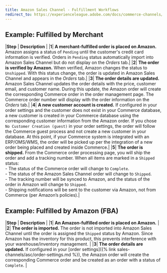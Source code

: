 ```yaml
---
title: Amazon Sales Channel - Fulfillment Workflows
redirect_to: https://experienceleague.adobe.com/docs/commerce-channels/amazon/admin-orders/fulfillment-workflows.html
---
```


## Example: Fulfilled by Merchant

|**Step** | **Description** |
|**1**| **A merchant-fulfilled order is placed on Amazon.** Amazon assigns a status of `Pending` until the customer's credit card information is verified. Orders in `Pending` status automatically import into Amazon Sales Channel but do not display on the _Orders_ tab.|
|**2**| **The order is verified by Amazon.** When verified, Amazon changes the status to `Unshipped`. With this status change, the order is updated in Amazon Sales Channel and appears in the _Orders_ tab.|
|**3**| **The order details are updated.** Amazon Sales Channel updates the order details with the price, customer email, and customer name. During this update, the Amazon order will create the corresponding Commerce order in the order management page. The Commerce order number will display with the order information on the _Orders_ tab.|
|**4**| **A new customer account is created.** If configured in your order settings and the customer does not exist in your Commerce database, a new customer is created in your Commerce database using the corresponding customer information from the Amazon order. If you chose `No Customer Creation (guest)` in your order settings, the order will follow the Commerce guest process and not create a new customer in your database. At this point, if your Commerce system is integrated with an ERP/OMS/WMS, the order will be picked up per the integration of a new order being placed and created inside Commerce.|
|**5**| **The order is shipped.** From the Commerce order processing page, you will ship the order and add a tracking number. When all items are marked in a `Shipped` status:<br/>- The status of the Commerce order will change to `Complete`.<br/>- The status of the Amazon Sales Channel order will change to `Shipped`.<br/>- The tracking number will be synced to Amazon, and the status of the order in Amazon will change to `Shipped`.<br/>- Shipping notifications will be sent to the customer via Amazon, not from Commerce (per Amazon’s policies).|

## Example: Fulfilled by Amazon (FBA)

|**Step** | **Description** |
|**1**| **An Amazon-fulfilled order is placed on Amazon.** |
|**2**| **The order is imported.** The order is not imported into Amazon Sales Channel until the order is assigned the `Shipped` status by Amazon. Since Amazon has the inventory for this product, this prevents interference with your warehouse/inventory management. |
|**3**| **The order details are updated.** If configured in your [order settings]({% link sales-channels/asc/order-settings.md %}), the Amazon order will create the corresponding Commerce order and be created as an order with a status of `Complete`. |

